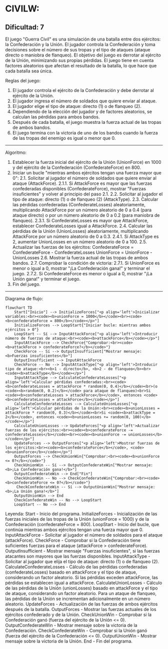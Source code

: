 CIVILW:
=================
Dificultad: 7
-----------------
El juego "Guerra Civil" es una simulación de una batalla entre dos ejércitos: la Confederación y la Unión. El jugador controla la Confederación y toma decisiones sobre el número de sus tropas y el tipo de ataques (ataque directo o maniobra de flanqueo). El objetivo del juego es derrotar al ejército de la Unión, minimizando sus propias pérdidas. El juego tiene en cuenta factores aleatorios que afectan el resultado de la batalla, lo que hace que cada batalla sea única.

Reglas del juego:
1.  El jugador controla el ejército de la Confederación y debe derrotar al ejército de la Unión.
2.  El jugador ingresa el número de soldados que quiere enviar al ataque.
3.  El jugador elige el tipo de ataque: directo (1) o de flanqueo (2).
4.  Dependiendo de la elección del jugador y de factores aleatorios, se calculan las pérdidas para ambos bandos.
5.  Después de cada batalla, el juego muestra la fuerza actual de las tropas de ambos bandos.
6.  El juego termina con la victoria de uno de los bandos cuando la fuerza de las tropas del enemigo es igual o menor que 0.
-----------------
Algoritmo:
1. Establecer la fuerza inicial del ejército de la Unión (UnionForce) en 1000 y del ejército de la Confederación (ConfederateForce) en 800.
2. Iniciar un bucle "mientras ambos ejércitos tengan una fuerza mayor que 0":
    2.1. Solicitar al jugador el número de soldados que quiere enviar al ataque (AttackForce).
        2.1.1. Si AttackForce es mayor que las fuerzas confederadas disponibles (ConfederateForce), mostrar "Fuerzas insuficientes" y volver al principio del paso 2.1.
    2.2. Solicitar al jugador el tipo de ataque: directo (1) o de flanqueo (2) (AttackType).
    2.3. Calcular las pérdidas confederadas (ConfederateLosses) aleatoriamente, multiplicando AttackForce por un número aleatorio de 0 a 0.4 (para ataque directo) o por un número aleatorio de 0 a 0.2 (para maniobra de flanqueo).
        2.3.1. Si ConfederateLosses es mayor que AttackForce, establecer ConfederateLosses igual a AttackForce.
    2.4. Calcular las pérdidas de la Unión (UnionLosses) aleatoriamente, multiplicando AttackForce por un número aleatorio de 0 a 0.3.
        2.4.1. Si AttackType es 2, aumentar UnionLosses en un número aleatorio de 0 a 100.
    2.5. Actualizar las fuerzas de los ejércitos:
        ConfederateForce = ConfederateForce - ConfederateLosses
        UnionForce = UnionForce - UnionLosses
    2.6. Mostrar la fuerza actual de las tropas de ambos bandos.
    2.7. Comprobar la condición de victoria:
        2.7.1. Si UnionForce es menor o igual a 0, mostrar "¡La Confederación gana!" y terminar el juego.
        2.7.2. Si ConfederateForce es menor o igual a 0, mostrar "¡La Unión gana!" y terminar el juego.
3. Fin del juego.
-----------------
Diagrama de flujo:
```mermaid
flowchart TD
    Start["Inicio"] --> InitializeForces["<p align='left'>Inicializar variables:<br><code><b>unionForce = 1000</b></code><br><code><b>confederateForce = 800</b></code></p>"]
    InitializeForces --> LoopStart{"Iniciar bucle: mientras ambos ejércitos > 0"}
    LoopStart -- Sí --> InputAttackForce["<p align='left'>Introducir número de fuerzas de ataque:<br><code><b>attackForce</b></code></p>"]
    InputAttackForce --> CheckForce{"Comprobar:<br><code><b>attackForce > confederateForce?</b></code>"}
    CheckForce -- Sí --> OutputInsufficient["Mostrar mensaje: <b>Fuerzas insuficientes</b>"]
    OutputInsufficient --> InputAttackForce
    CheckForce -- No --> InputAttackType["<p align='left'>Introducir tipo de ataque:<br><b>1 - directo</b>, <b>2 - de flanqueo</b><br><code><b>attackType</b></code></p>"]
    InputAttackType --> CalculateConfederateLosses["<p align='left'>Calcular pérdidas confederadas:<br><code><b>confederateLosses = attackForce * random(0, 0.4)</b></code><br>(o <code><b>random(0, 0.2)</b></code> para ataque de flanqueo)<br>Si <code><b>confederateLosses > attackForce</b></code>, entonces <code><b>confederateLosses = attackForce</b></code></p>"]
    CalculateConfederateLosses --> CalculateUnionLosses["<p align='left'>Calcular pérdidas de la Unión:<br><code><b>unionLosses = attackForce * random(0, 0.3)</b></code><br>Si <code><b>attackType = 2</b></code>, entonces <code><b>unionLosses += random(0, 100)</b></code></p>"]
    CalculateUnionLosses --> UpdateForces["<p align='left'>Actualizar fuerzas de los ejércitos:<br><code><b>confederateForce -= confederateLosses</b></code><br><code><b>unionForce -= unionLosses</b></code></p>"]
    UpdateForces --> OutputForces["<p align='left'>Mostrar fuerzas de los ejércitos:<br><code><b>confederateForce</b></code>, <code><b>unionForce</b></code></p>"]
    OutputForces --> CheckUnionWin{"Comprobar:<br><code><b>unionForce <= 0?</b></code>"}
    CheckUnionWin -- Sí --> OutputConfederateWin["Mostrar mensaje: <b>¡La Confederación gana!</b>"]
    OutputConfederateWin --> End["Fin"]
    CheckUnionWin -- No --> CheckConfederateWin{"Comprobar:<br><code><b>confederateForce <= 0?</b></code>"}
     CheckConfederateWin -- Sí --> OutputUnionWin["Mostrar mensaje: <b>¡La Unión gana!</b>"]
    OutputUnionWin --> End
    CheckConfederateWin -- No --> LoopStart
    LoopStart -- No --> End
```
    
Leyenda:
    Start - Inicio del programa.
    InitializeForces - Inicialización de las fuerzas iniciales de las tropas de la Unión (unionForce = 1000) y de la Confederación (confederateForce = 800).
    LoopStart - Inicio del bucle, que continúa mientras ambos ejércitos tengan una fuerza mayor que 0.
    InputAttackForce - Solicitar al jugador el número de soldados para el ataque (attackForce).
    CheckForce - Comprobar si la Confederación tiene suficientes fuerzas para el ataque (attackForce > confederateForce).
    OutputInsufficient - Mostrar mensaje "Fuerzas insuficientes", si las fuerzas atacantes son mayores que las fuerzas disponibles.
    InputAttackType - Solicitar al jugador que elija el tipo de ataque: directo (1) o de flanqueo (2).
    CalculateConfederateLosses - Cálculo de las pérdidas confederadas (confederateLosses) basado en attackForce y el tipo de ataque, considerando un factor aleatorio. Si las pérdidas exceden attackForce, las pérdidas se establecen igual a attackForce.
    CalculateUnionLosses - Cálculo de las pérdidas de la Unión (unionLosses) basado en attackForce y el tipo de ataque, considerando un factor aleatorio. Para un ataque de flanqueo, las pérdidas de la Unión se incrementan adicionalmente en un número aleatorio.
    UpdateForces - Actualización de las fuerzas de ambos ejércitos después de la batalla.
    OutputForces - Mostrar las fuerzas actuales de los ejércitos confederado y de la Unión.
    CheckUnionWin - Comprobar si la Confederación ganó (fuerza del ejército de la Unión <= 0).
    OutputConfederateWin - Mostrar mensaje sobre la victoria de la Confederación.
    CheckConfederateWin - Comprobar si la Unión ganó (fuerza del ejército de la Confederación <= 0).
    OutputUnionWin - Mostrar mensaje sobre la victoria de la Unión.
    End - Fin del programa.